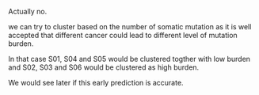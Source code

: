 Actually no.

we can try to cluster based on the number of somatic mutation as it is well accepted that different cancer could lead to different level of mutation burden.

In that case S01, S04 and S05 would be clustered togther with low burden and S02, S03 and S06 would be clustered as high burden.

We would see later if this early prediction is accurate. 

